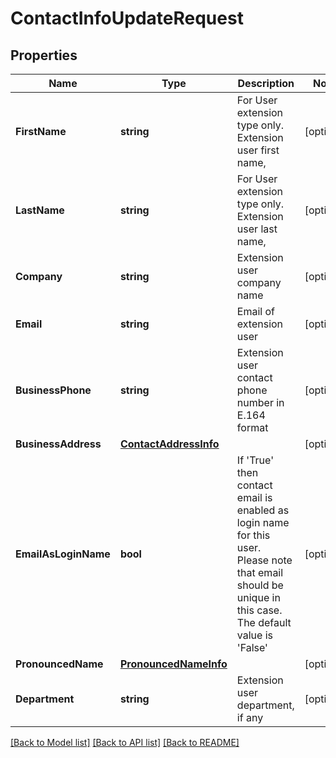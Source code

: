 # ContactInfoUpdateRequest

## Properties
Name | Type | Description | Notes
------------ | ------------- | ------------- | -------------
**FirstName** | **string** | For User extension type only. Extension user first name, | [optional] 
**LastName** | **string** | For User extension type only. Extension user last name, | [optional] 
**Company** | **string** | Extension user company name | [optional] 
**Email** | **string** | Email of extension user | [optional] 
**BusinessPhone** | **string** | Extension user contact phone number in E.164 format | [optional] 
**BusinessAddress** | [**ContactAddressInfo**](ContactAddressInfo.md) |  | [optional] 
**EmailAsLoginName** | **bool** |  If &#39;True&#39; then contact email is enabled as login name for this user. Please note that email should be unique in this case. The default value is &#39;False&#39; | [optional] 
**PronouncedName** | [**PronouncedNameInfo**](PronouncedNameInfo.md) |  | [optional] 
**Department** | **string** | Extension user department, if any | [optional] 

[[Back to Model list]](../README.md#documentation-for-models) [[Back to API list]](../README.md#documentation-for-api-endpoints) [[Back to README]](../README.md)


